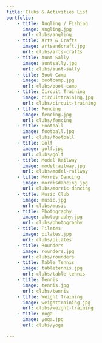 ```yaml
---
title: Clubs & Activities List
portfolio:
    - title: Angling / Fishing
      image: angling.jpg
      url: clubs/angling
    - title: Arts & Crafts
      image: artsandcraft.jpg
      url: clubs/arts-crafts
    - title: Aunt Sally
      image: auntsally.jpg
      url: clubs/aunt-sally
    - title: Boot Camp
      image: bootcamp.jpg
      url: clubs/boot-camp
    - title: Circuit Training
      image: circuittraining.jpg
      url: clubs/circuit-training
    - title: Fencing
      image: fencing.jpg
      url: clubs/fencing
    - title: Football
      image: football.jpg
      url: clubs/football
    - title: Golf
      image: golf.jpg
      url: clubs/golf
    - title: Model Railway
      image: modelrailway.jpg
      url: clubs/model-railway
    - title: Morris Dancing
      image: morrisdancing.jpg
      url: clubs/morris-dancing
    - title: Music Club
      image: music.jpg
      url: clubs/music
    - title: Photography
      image: photography.jpg
      url: clubs/photography
    - title: Pilates
      image: pilates.jpg
      url: clubs/pilates
    - title: Rounders
      image: rounders.jpg
      url: clubs/rounders
    - title: Table Tennis
      image: tabletennis.jpg
      url: clubs/table-tennis
    - title: Tennis
      image: tennis.jpg
      url: clubs/tennis
    - title: Weight Training
      image: weighttraining.jpg
      url: clubs/weight-training
    - title: Yoga
      image: yoga.jpg
      url: clubs/yoga

---
```

